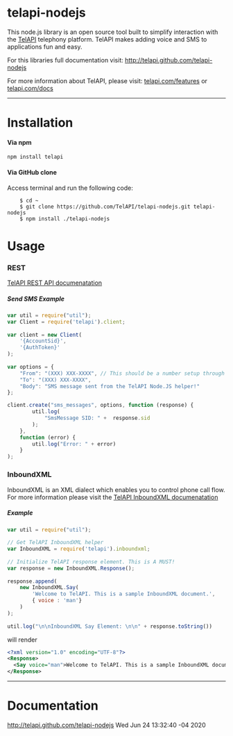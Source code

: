 telapi-nodejs
==========

This node.js library is an open source tool built to simplify interaction with the [TelAPI](http://telapi.com) telephony platform. TelAPI makes adding voice and SMS to applications fun and easy.

For this libraries full documentation visit: http://telapi.github.com/telapi-nodejs

For more information about TelAPI, please visit:  [telapi.com/features](http://www.telapi.com/features) or [telapi.com/docs](http://www.telapi.com/docs)

---

Installation
============


#### Via npm
    
    npm install telapi

#### Via GitHub clone

Access terminal and run the following code:
```shell	
	$ cd ~
	$ git clone https://github.com/TelAPI/telapi-nodejs.git telapi-nodejs
    $ npm install ./telapi-nodejs
```

Usage
======

### REST

[TelAPI REST API documenatation](http://www.telapi.com/docs/api/rest/) 

##### Send SMS Example

```js
var util = require("util");
var Client = require('telapi').client;
 
var client = new Client(
    '{AccountSid}', 
    '{AuthToken}'
);
 
var options = {
    "From": "(XXX) XXX-XXXX", // This should be a number setup through your TelAPI account
    "To": "(XXX) XXX-XXXX",
    "Body": "SMS message sent from the TelAPI Node.JS helper!"
};

client.create("sms_messages", options, function (response) {
        util.log(
            "SmsMessage SID: " +  response.sid
        );
    },
    function (error) {
        util.log("Error: " + error)
    }
); 
```

### InboundXML

InboundXML is an XML dialect which enables you to control phone call flow. For more information please visit the [TelAPI InboundXML documenatation](http://www.telapi.com/docs/api/inboundxml/)

##### <Say> Example

```js
var util = require("util");
 
// Get TelAPI InboundXML helper
var InboundXML = require('telapi').inboundxml;
 
// Initialize TelAPI response element. This is A MUST!
var response = new InboundXML.Response();
 
response.append(
    new InboundXML.Say(
        'Welcome to TelAPI. This is a sample InboundXML document.',
        { voice : 'man'}
    )
);
 
util.log("\n\nInboundXML Say Element: \n\n" + response.toString()) 
```

will render

```xml
<?xml version="1.0" encoding="UTF-8"?>
<Response>
  <Say voice="man">Welcome to TelAPI. This is a sample InboundXML document.</Say>
</Response>
```

---

Documentation
=============
http://telapi.github.com/telapi-nodejs
Wed Jun 24 13:32:40 -04 2020

